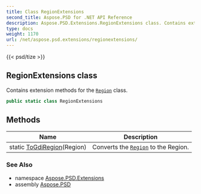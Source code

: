 ```yaml
---
title: Class RegionExtensions
second_title: Aspose.PSD for .NET API Reference
description: Aspose.PSD.Extensions.RegionExtensions class. Contains extension methods for the Region class
type: docs
weight: 1170
url: /net/aspose.psd.extensions/regionextensions/
---
```

{{< psd/tize >}}
## RegionExtensions class

Contains extension methods for the [`Region`](../../aspose.psd/region/) class.

```csharp
public static class RegionExtensions
```

## Methods

| Name | Description |
| --- | --- |
| static [ToGdiRegion](../../aspose.psd.extensions/regionextensions/togdiregion/)(Region) | Converts the [`Region`](../../aspose.psd/region/) to the Region. |

### See Also

* namespace [Aspose.PSD.Extensions](../../aspose.psd.extensions/)
* assembly [Aspose.PSD](../../)


